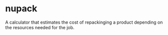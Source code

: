 nupack
===========

A calculator that estimates the cost of repackinging a product depending on the resources needed for the job.